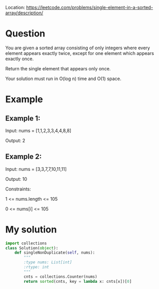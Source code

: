 Location: https://leetcode.com/problems/single-element-in-a-sorted-array/description/
# Question
You are given a sorted array consisting of only integers where every element appears exactly twice, except for one element which appears exactly once.

Return the single element that appears only once.

Your solution must run in O(log n) time and O(1) space.

 
# Example

## Example 1:

Input: nums = [1,1,2,3,3,4,4,8,8]

Output: 2

## Example 2:

Input: nums = [3,3,7,7,10,11,11]

Output: 10


Constraints:

1 <= nums.length <= 105

0 <= nums[i] <= 105
 

# My solution 
```python
import collections
class Solution(object):
    def singleNonDuplicate(self, nums):
        """
        :type nums: List[int]
        :rtype: int
        """
        cnts = collections.Counter(nums)
        return sorted(cnts, key = lambda x: cnts[x])[0]

```
